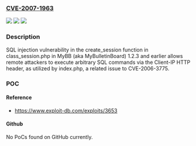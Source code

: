 ### [CVE-2007-1963](https://cve.mitre.org/cgi-bin/cvename.cgi?name=CVE-2007-1963)
![](https://img.shields.io/static/v1?label=Product&message=n%2Fa&color=blue)
![](https://img.shields.io/static/v1?label=Version&message=n%2Fa&color=blue)
![](https://img.shields.io/static/v1?label=Vulnerability&message=n%2Fa&color=brighgreen)

### Description

SQL injection vulnerability in the create_session function in class_session.php in MyBB (aka MyBulletinBoard) 1.2.3 and earlier allows remote attackers to execute arbitrary SQL commands via the Client-IP HTTP header, as utilized by index.php, a related issue to CVE-2006-3775.

### POC

#### Reference
- https://www.exploit-db.com/exploits/3653

#### Github
No PoCs found on GitHub currently.


